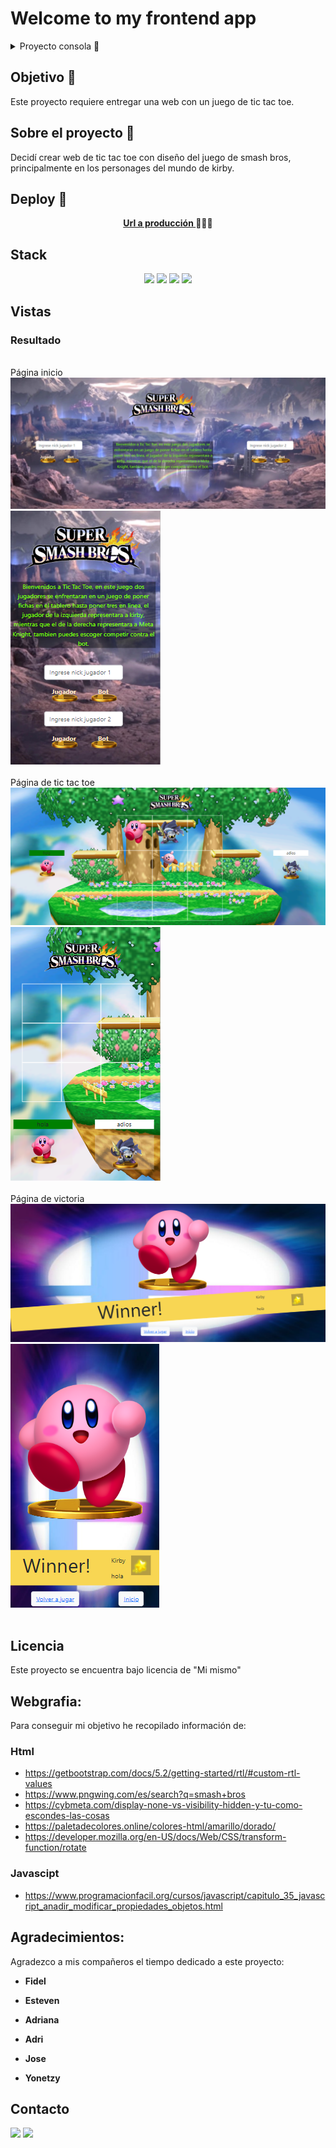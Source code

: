 # Welcome to my frontend app

<details>
  <summary>Proyecto consola 📝</summary>
  <ol>
    <li><a href="#objetivo-🎯">Objetivo</a></li>
    <li><a href="#sobre-el-proyecto-🔎">Sobre el proyecto</a></li>
    <li><a href="#deploy-🚀">Deploy</a></li>
    <li><a href="#stack">Stack</a></li>
    <li><a href="#vistas">Vistas</a></li>
    <li><a href="#licencia">Licencia</a></li>
    <li><a href="#webgrafia">Webgrafia</a></li>
    <li><a href="#agradecimientos">Agradecimientos</a></li>
    <li><a href="#contacto">Contacto</a></li>
  </ol>
</details>

## Objetivo 🎯

Este proyecto requiere entregar una web con un juego de tic tac toe.

## Sobre el proyecto 🔎

Decidí crear web de tic tac toe con diseño del juego de smash bros, principalmente en los personages del mundo de kirby.

## Deploy 🚀

<div align="center">
    <a href="https://zackfer90.github.io/ProyectoTicTacToe/"><strong>Url a producción </strong></a>🚀🚀🚀
</div>

## Stack

<div align="center">
<a>
  <img src="https://img.shields.io/badge/javascript-%23323330.svg?style=for-the-badge&logo=javascript&logoColor=%23F7DF1E"/>
</a>
<a>
    <img  src="https://img.shields.io/badge/html5-%23E34F26.svg?style=for-the-badge&logo=html5&logoColor=white"/>
</a>
<a>
    <img  src="https://img.shields.io/badge/css3-%231572B6.svg?style=for-the-badge&logo=css3&logoColor=white"/>
</a>
<a>
    <img  src="https://img.shields.io/badge/bootstrap-%238511FA.svg?style=for-the-badge&logo=bootstrap&logoColor=white"/>
</a>

 </div>

## Vistas

<h3>Resultado</h3><br/>
Página inicio
<img src="imagenesRead/indexOrdena.PNG">
<img src="imagenesRead/indexMovil.PNG"><br/><br/>
Página de tic tac toe
<img src="imagenesRead/TicTacToeOrdena.PNG">
<img src="imagenesRead/TicTacToeMovil.PNG"><br/><br/>
Página de victoria<br/>
<img src="imagenesRead/WinnerOrdena.PNG">
<img src="imagenesRead/WinnerMovil.PNG"><br/><br/>

## Licencia

Este proyecto se encuentra bajo licencia de "Mi mismo"

## Webgrafia:

Para conseguir mi objetivo he recopilado información de:

<h3>Html</h3>

- https://getbootstrap.com/docs/5.2/getting-started/rtl/#custom-rtl-values
- https://www.pngwing.com/es/search?q=smash+bros
- https://cybmeta.com/display-none-vs-visibility-hidden-y-tu-como-escondes-las-cosas
- https://paletadecolores.online/colores-html/amarillo/dorado/
- https://developer.mozilla.org/en-US/docs/Web/CSS/transform-function/rotate

<h3>Javascipt</h3>

- https://www.programacionfacil.org/cursos/javascript/capitulo_35_javascript_anadir_modificar_propiedades_objetos.html

## Agradecimientos:

Agradezco a mis compañeros el tiempo dedicado a este proyecto:

- **Fidel**

- **Esteven**

- **Adriana**

- **Adri**

- **Jose**

- **Yonetzy**

## Contacto

<a href = "mailto:micorreoelectronico@gmail.com"><img src="https://img.shields.io/badge/Gmail-C6362C?style=for-the-badge&logo=gmail&logoColor=white" target="_blank"></a>
<a href="https://www.linkedin.com/in/linkedinUser/" target="_blank"><img src="https://img.shields.io/badge/-LinkedIn-%230077B5?style=for-the-badge&logo=linkedin&logoColor=white" target="_blank"></a>

</p>
